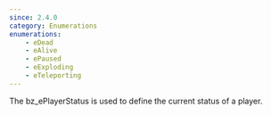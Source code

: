 ```yaml
---
since: 2.4.0
category: Enumerations
enumerations:
    - eDead
    - eAlive
    - ePaused
    - eExploding
    - eTeleporting
---
```


The bz_ePlayerStatus is used to define the current status of a player.
